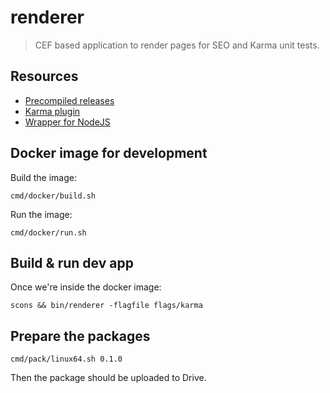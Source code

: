 
renderer
========

> CEF based application to render pages for SEO and Karma unit tests.


Resources
---------

 * [Precompiled releases](https://github.com/ernestoalejo/renderer/releases)
 * [Karma plugin](https://github.com/ernestoalejo/karma-renderer-launcher)
 * [Wrapper for NodeJS](https://github.com/ernestoalejo/cef-renderer)



Docker image for development
----------------------------

Build the image:

```shell
cmd/docker/build.sh
```

Run the image:

```shell
cmd/docker/run.sh
```


Build & run dev app
-------------------

Once we're inside the docker image:

```shell
scons && bin/renderer -flagfile flags/karma
```


Prepare the packages
--------------------

```shell
cmd/pack/linux64.sh 0.1.0
```

Then the package should be uploaded to Drive.
